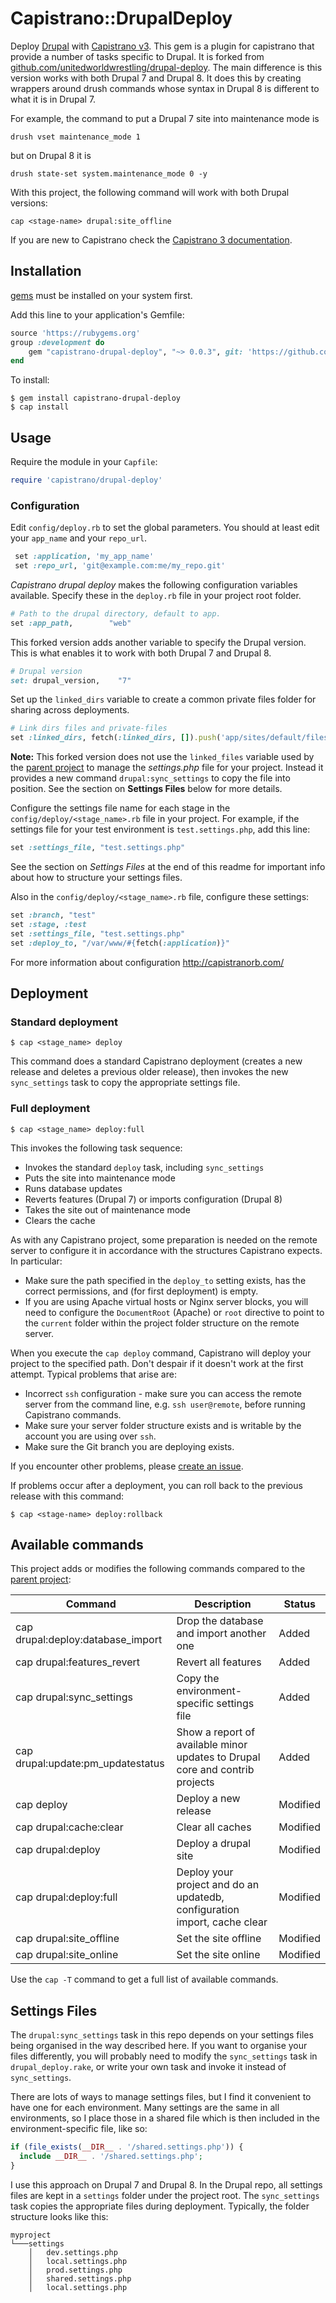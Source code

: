 # Capistrano::DrupalDeploy

Deploy [Drupal](https://www.drupal.org/) with [Capistrano v3](http://capistranorb.com/). This gem is a plugin for capistrano that provide a number of tasks specific to Drupal. It is forked from [github.com/unitedworldwrestling/drupal-deploy](https://github.com/unitedworldwrestling/drupal-deploy). The main difference is this version works with both Drupal 7 and Drupal 8. It does this by creating wrappers around drush commands whose syntax in Drupal 8 is different to what it is in Drupal 7. 

For example, the command to put a Drupal 7 site into maintenance mode is

```
drush vset maintenance_mode 1
```

but on Drupal 8 it is 

```
drush state-set system.maintenance_mode 0 -y
```

With this project, the following command will work with both Drupal versions:

```
cap <stage-name> drupal:site_offline
```

If you are new to Capistrano check the [Capistrano 3 documentation](http://capistranorb.com/).

## Installation
[gems](http://rubygems.org) must be installed on your system first.

Add this line to your application's Gemfile:

```ruby
source 'https://rubygems.org'
group :development do
	gem "capistrano-drupal-deploy", "~> 0.0.3", git: 'https://github.com/frankhenry/drupal-deploy'
end
```

To install:

    $ gem install capistrano-drupal-deploy
    $ cap install

## Usage	

Require the module in your `Capfile`:

```ruby
require 'capistrano/drupal-deploy'
```

### Configuration

Edit `config/deploy.rb` to set the global parameters. You should at least edit your `app_name` and your `repo_url`.

```ruby
 set :application, 'my_app_name'
 set :repo_url, 'git@example.com:me/my_repo.git'
```

*Capistrano drupal deploy* makes the following configuration variables available. Specify these in the `deploy.rb` file in your project root folder.

```ruby
# Path to the drupal directory, default to app.
set :app_path,        "web"
```

This forked version adds another variable to specify the Drupal version. This is what enables it to work with both Drupal 7 and Drupal 8.

```ruby
# Drupal version
set: drupal_version,    "7"
```

Set up the `linked_dirs` variable to create a common private files folder for sharing across deployments.

```ruby
# Link dirs files and private-files
set :linked_dirs, fetch(:linked_dirs, []).push('app/sites/default/files', 'private-files')
```

**Note:** This forked version does not use the `linked_files` variable used by the [parent project](https://github.com/unitedworldwrestling/drupal-deploy) to manage the _settings.php_ file for your project. Instead it provides a new command `drupal:sync_settings` to copy the file into position. See the section on **Settings Files** below for more details.

Configure the settings file name for each stage in the `config/deploy/<stage_name>.rb` file in your project. For example, if the settings file for your test environment is `test.settings.php`, add this line:

```ruby
set :settings_file, "test.settings.php"
```

See the section on *Settings Files* at the end of this readme for important info about how to structure your settings files.

Also in the `config/deploy/<stage_name>.rb` file, configure these settings:

```ruby
set :branch, "test"
set :stage, :test
set :settings_file, "test.settings.php"
set :deploy_to, "/var/www/#{fetch(:application)}"
```

For more information about configuration http://capistranorb.com/

## Deployment

### Standard deployment

```
$ cap <stage_name> deploy
```

This command does a standard Capistrano deployment (creates a new release and deletes a previous older release), then invokes the new `sync_settings` task to copy the appropriate settings file.

### Full deployment
```
$ cap <stage_name> deploy:full
```

This invokes the following task sequence:

* Invokes the standard `deploy` task, including `sync_settings`
* Puts the site into maintenance mode
* Runs database updates
* Reverts features (Drupal 7) or imports configuration (Drupal 8)
* Takes the site out of maintenance mode
* Clears the cache

As with any Capistrano project, some preparation is needed on the remote server to configure it in accordance with the structures Capistrano expects. In particular:

* Make sure the path specified in the `deploy_to` setting exists, has the correct permissions, and (for first deployment) is empty. 
* If you are using Apache virtual hosts or Nginx server blocks, you will need to configure the `DocumentRoot` (Apache) or `root` directive to point to the `current` folder within the project folder structure on the remote server.

When you execute the `cap deploy` command, Capistrano will deploy your project to the specified path. Don't despair if it doesn't work at the first attempt. Typical problems that arise are:

* Incorrect `ssh` configuration - make sure you can access the remote server from the command line, e.g. `ssh user@remote`, before running Capistrano commands.
* Make sure your server folder structure exists and is writable by the account you are using over `ssh`.
* Make sure the Git branch you are deploying exists.

If you encounter other problems, please [create an issue](https://github.com/frankhenry/drupal-deploy/issues).

If problems occur after a deployment, you can roll back to the previous release with this command:

```
$ cap <stage-name> deploy:rollback
```

## Available commands

This project adds or modifies the following commands compared to the [parent project](https://github.com/unitedworldwrestling/drupal-deploy):

Command | Description | Status
--------| ----------- | ------
cap drupal:deploy:database_import | Drop the database and import another one | Added
cap drupal:features_revert | Revert all features | Added
cap drupal:sync_settings | Copy the environment-specific settings file | Added
cap drupal:update:pm_updatestatus | Show a report of available minor updates to Drupal core and contrib projects | Added
cap deploy | Deploy a new release | Modified
cap drupal:cache:clear | Clear all caches | Modified
cap drupal:deploy | Deploy a drupal site | Modified
cap drupal:deploy:full | Deploy your project and do an updatedb, configuration import, cache clear | Modified
cap drupal:site_offline | Set the site offline | Modified
cap drupal:site_online | Set the site online | Modified

Use the `cap -T` command to get a full list of available commands.

## Settings Files

The `drupal:sync_settings` task in this repo depends on your settings files being organised in the way described here. If you want to organise your files differently, you will probably need to modify the `sync_settings` task in `drupal_deploy.rake`, or write your own task and invoke it instead of `sync_settings`.

There are lots of ways to manage settings files, but I find it convenient to have one for each environment. Many settings are the same in all environments, so I place those in a shared file which is then included in the environment-specific file, like so:

```php
if (file_exists(__DIR__ . '/shared.settings.php')) {
  include __DIR__ . '/shared.settings.php';
}
```

I use this approach on Drupal 7 and Drupal 8. In the Drupal repo, all settings files are kept in a `settings` folder under the project root. The `sync_settings` task copies the appropriate files during deployment. Typically, the folder structure looks like this:

```
myproject
└───settings
    │   dev.settings.php
    │   local.settings.php
    │   prod.settings.php
    │   shared.settings.php
    │   local.settings.php
```

